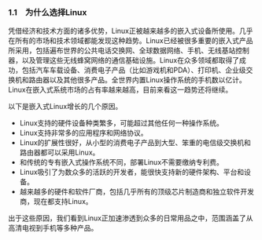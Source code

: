### 1.1　为什么选择Linux

凭借经济和技术方面的诸多优势，Linux正被越来越多的嵌入式设备所使用。几乎在所有的市场和技术领域都能发现这种趋势。Linux已经被很多重要的嵌入式产品所采用，包括遍布世界的公共电话交换网、全球数据网络、手机、无线基站控制器，以及管理这些无线蜂窝网络的通信基础设施。Linux在众多领域都取得了成功，包括汽车车载设备、消费电子产品（比如游戏机和PDA）、打印机、企业级交换机和路由器以及其他很多产品。全世界内置Linux操作系统的手机数以亿计。Linux在嵌入式系统市场的占有率越来越高，目前来看这一趋势还将继续。

以下是嵌入式Linux增长的几个原因。

+ Linux支持的硬件设备种类繁多，可能超过其他任何一种操作系统。
+ Linux支持非常多的应用程序和网络协议。
+ Linux的扩展性很好，从小型的消费电子产品到大型、笨重的电信级交换机和路由器都可以采用Linux。
+ 和传统的专有嵌入式操作系统不同，部署Linux不需要缴纳专利费。
+ Linux吸引了为数众多的活跃的开发者，能很快支持新的硬件架构、平台和设备。
+ 越来越多的硬件和软件厂商，包括几乎所有的顶级芯片制造商和独立软件开发商，现在都支持Linux。

出于这些原因，我们看到Linux正加速渗透到众多的日常用品之中，范围涵盖了从高清电视到手机等多种产品。

